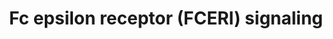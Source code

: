 ---
annotations:
- type: Pathway Ontology
  value: Fc epsilon receptor mediated signaling pathway
authors:
- ReactomeTeam
- Anwesha
- Mkutmon
description: Mast cells (MC) are distributed in tissues throughout the human body
  and have long been recognized as key cells of type I hypersensitivity reactions.
  They also play important roles in inflammatory and immediate allergic reactions.
  Activation through FCERI-bound antigen-specific IgE causes release of potent inflammatory
  mediators, such as histamine, proteases, chemotactic factors, cytokines and metabolites
  of arachidonic acid that act on the vasculature, smooth muscle, connective tissue,
  mucous glands and inflammatory cells (Borish & Joseph 1992, Amin 2012, Metcalfe
  et al. 1993). FCERI is a multimeric cell-surface receptor that binds the Fc fragment
  of IgE with high affinity. On mast cells and basophils FCERI exists as a tetrameric
  complex consisting of one alpha-chain, one beta-chain, and two disulfide-bonded
  gamma-chains, and on dendritic cells, Langerhans cells, macrophages, and eosinophils
  it exists as a trimeric complex with one alpha-chain and two disulfide-bonded gamma-chains
  (Wu 2011, Kraft & Kinet 2007). FCERI signaling in mast cells includes a network
  of signaling molecules and adaptor proteins. These molecules coordinate ultimately
  leading to effects on degranulation, eicosanoid production, and cytokine and chemokine
  production and cell migration and adhesion, growth and survival.<br>The first step
  in FCERI signaling is the phosphorylation of the tyrosine residues in the ITAM of
  both the beta and the gamma subunits of the FCERI by LYN, which is bound to the
  FCERI beta-chain. The phosphorylated ITAM then recruits the protein tyrosine kinase
  SYK (spleen tyrosine kinase) which then phosphorylates the adaptor protein LAT.
  Phosphorylated LAT (linker for activation of T cells) acts as a scaffolding protein
  and recruits other cytosolic adaptor molecules GRB2 (growth-factor-receptor-bound
  protein 2), GADS (GRB2-related adaptor protein), SHC (SRC homology 2 (SH2)-domain-containing
  transforming protein C) and SLP76 (SH2-domain-containing leukocyte protein of 76
  kDa), as well as the exchange factors and adaptor molecules VAV and SOS (son of
  sevenless homologue), and the signalling enzyme phospholipase C gamma1 (PLC-gamma1).
  Tyrosoine phosphorylation of enzymes and adaptors, including VAV, SHC GRB2 and SOS
  stimulate small GTPases such as RAC, RAS and RAF. These pathways lead to activation
  of the ERK, JNK and p38 MAP kinases, histamine release and cytokine production.
  FCERI activation also triggers the phosphorylation of PLC-gamma which upon membrane
  localisation hydrolyse PIP2 to form IP3 and 1,2-diacylglycerol (DAG) - second messengers
  that release Ca2+ from internal stores and activate PKC, respectively. Degranulation
  or histamine release follows the activation of PLC-gamma and protein kinase C (PKC)
  and the increased mobilization of calcium (Ca2+). Receptor aggregation also results
  in the phosphorylation of adaptor protein NTAL/LAT2 which then recruits GAB2. PI3K
  associates with phosphorylated GAB2 and catalyses the formation of PIP3 in the membrane,
  which attracts many PH domain proteins like BTK, PLC-gamma, AKT and PDK. PI3K mediated
  activation of AKT then regulate the mast cell proliferation, development and survival
  (Gu et al. 2001).  View original pathway at [http://www.reactome.org/PathwayBrowser/#DIAGRAM=2454202
  Reactome].
last-edited: 2021-01-25
organisms:
- Homo sapiens
redirect_from:
- /index.php/Pathway:WP2759
- /instance/WP2759
schema-jsonld:
- '@context': https://schema.org/
  '@id': https://wikipathways.github.io/pathways/WP2759.html
  '@type': Dataset
  creator:
    '@type': Organization
    name: WikiPathways
  description: Mast cells (MC) are distributed in tissues throughout the human body
    and have long been recognized as key cells of type I hypersensitivity reactions.
    They also play important roles in inflammatory and immediate allergic reactions.
    Activation through FCERI-bound antigen-specific IgE causes release of potent inflammatory
    mediators, such as histamine, proteases, chemotactic factors, cytokines and metabolites
    of arachidonic acid that act on the vasculature, smooth muscle, connective tissue,
    mucous glands and inflammatory cells (Borish & Joseph 1992, Amin 2012, Metcalfe
    et al. 1993). FCERI is a multimeric cell-surface receptor that binds the Fc fragment
    of IgE with high affinity. On mast cells and basophils FCERI exists as a tetrameric
    complex consisting of one alpha-chain, one beta-chain, and two disulfide-bonded
    gamma-chains, and on dendritic cells, Langerhans cells, macrophages, and eosinophils
    it exists as a trimeric complex with one alpha-chain and two disulfide-bonded
    gamma-chains (Wu 2011, Kraft & Kinet 2007). FCERI signaling in mast cells includes
    a network of signaling molecules and adaptor proteins. These molecules coordinate
    ultimately leading to effects on degranulation, eicosanoid production, and cytokine
    and chemokine production and cell migration and adhesion, growth and survival.<br>The
    first step in FCERI signaling is the phosphorylation of the tyrosine residues
    in the ITAM of both the beta and the gamma subunits of the FCERI by LYN, which
    is bound to the FCERI beta-chain. The phosphorylated ITAM then recruits the protein
    tyrosine kinase SYK (spleen tyrosine kinase) which then phosphorylates the adaptor
    protein LAT. Phosphorylated LAT (linker for activation of T cells) acts as a scaffolding
    protein and recruits other cytosolic adaptor molecules GRB2 (growth-factor-receptor-bound
    protein 2), GADS (GRB2-related adaptor protein), SHC (SRC homology 2 (SH2)-domain-containing
    transforming protein C) and SLP76 (SH2-domain-containing leukocyte protein of
    76 kDa), as well as the exchange factors and adaptor molecules VAV and SOS (son
    of sevenless homologue), and the signalling enzyme phospholipase C gamma1 (PLC-gamma1).
    Tyrosoine phosphorylation of enzymes and adaptors, including VAV, SHC GRB2 and
    SOS stimulate small GTPases such as RAC, RAS and RAF. These pathways lead to activation
    of the ERK, JNK and p38 MAP kinases, histamine release and cytokine production.
    FCERI activation also triggers the phosphorylation of PLC-gamma which upon membrane
    localisation hydrolyse PIP2 to form IP3 and 1,2-diacylglycerol (DAG) - second
    messengers that release Ca2+ from internal stores and activate PKC, respectively.
    Degranulation or histamine release follows the activation of PLC-gamma and protein
    kinase C (PKC) and the increased mobilization of calcium (Ca2+). Receptor aggregation
    also results in the phosphorylation of adaptor protein NTAL/LAT2 which then recruits
    GAB2. PI3K associates with phosphorylated GAB2 and catalyses the formation of
    PIP3 in the membrane, which attracts many PH domain proteins like BTK, PLC-gamma,
    AKT and PDK. PI3K mediated activation of AKT then regulate the mast cell proliferation,
    development and survival (Gu et al. 2001).  View original pathway at [http://www.reactome.org/PathwayBrowser/#DIAGRAM=2454202
    Reactome].
  keywords:
  - 'Ig lambda chain V-I region NEW '
  - 'p-S144,T423-PAK1 '
  - 'Ig kappa chain V-III region POM '
  - 'PSMB4 '
  - 'p-13S-NFATC3 '
  - 'BCL10 '
  - 'GTP '
  - 'IGLV10-54(1-?) '
  - NFAT:CaN:CaM
  - Clustered
  - 'SKP1 '
  - 'p-S257,T261-MAP2K4 '
  - SYK
  - 'Ig heavy chain V-III region BRO '
  - 'Ig kappa chain V-I region Daudi '
  - IP3 receptor
  - 'p-S243-NFATC2 '
  - PDK1:PIP2,PIP3
  - CALM1
  - DAG:p-5Y-PKC-theta:CBM oligomer:oligo-K63-poly Ub-TRAF6:TAK1:TAB1:TAB2/3
  - 'IGHV(1-?) '
  - 'PSMA2 '
  - 'PSMD12 '
  - PAK dimer
  - 'PSMB7 '
  - 'GRB2-1 '
  - TEC,BTK,ITK,(TXK)
  - NFKB1(1-433):RELA
  - p21 RAS:GTP
  - 'ITPR1 '
  - 'p-14S-NFATC2 '
  - 'LCP2 '
  - 'p-Y180,Y512-ITK '
  - 'PIK3R1 '
  - 'Ub-48-UBA52(1-76) '
  - RasGRPs
  - 'p-Y452,Y476,Y584-GAB2 '
  - 'S-Farn-Me PalmS NRAS '
  - Ub-TRAF6 trimer
  - 'Ub-200-UBB(153-228) '
  - BCL10:MALT1
  - p-5Y-LAT:GRB2:SOS1:GADS:p-Y113,Y128,Y145-SLP-76:PLCG1:PIP3:p-VAV:RAC1-GTP:PAK
    dimer
  - 'Ig lambda chain V-II region BOH '
  - DAG:p-5Y-PKC-theta:CBM oligomer:oligo-K63-poly Ub-TRAF6
  - 'p-Y90,T219,T538,S676,S695-PRKCQ '
  - 'Zn2+ '
  - 'IGLC7 '
  - 'Ca2+ '
  - 'IGKV1-5(23-?) '
  - 'Ub-656-UBC(609-684) '
  - 'PSMB9 '
  - 'RASGRP4 '
  - 'p-S63,S73-JUN '
  - 'IGLV1-40(1-?) '
  - 'PSMD14 '
  - IkB(alpha):NF-kB
  - 'Ig heavy chain V-III region BUT '
  - 'Ig kappa chain V-II region Cum '
  - p-5Y-LAT:p-SHC1:GRB2:SOS1:GADS:SLP76
  - DAGs
  - 'IGLV3-25(1-?) '
  - 'p-Y239,Y240,Y317-SHC1-2 '
  - FCERI:IgE
  - 'p-S552-CARD11 '
  - 'IGLV2-33(1-?) '
  - 'ITK '
  - 'PSMB5 '
  - p-5Y-LAT:p-SHC1:GRB2:SOS1:GADS:SLP76:PLCG
  - 'IGLV8-61(1-?) '
  - 'p-Y512-ITK '
  - 'GDP '
  - 'TAB1 '
  - DAG:p-5Y-PKC-theta:p-S552,S645-CARMA1 oligomer
  - 'K63polyUb-TRAF6 '
  - 'K63polyUb-NEMO '
  - 'p-S141,T402-PAK2 '
  - 'MAPK9 '
  - 'Ub-124-UBB(77-152) '
  - 'GAB2 '
  - K48-Ub
  - 'Ig heavy chain V-III region WEA '
  - 'PKC-theta (open):'
  - DAG:p-5Y-PKC-theta:CBM oligomer:oligo-K63-poly Ub-TRAF6:activated TAK1 complex
  - 'MAPK8 '
  - aggregate
  - 'IGLV3-22(1-?) '
  - 'IGLV7-46(1-?) '
  - p-Y396-LYN
  - p-S32,36-IkB-alpha:NF-kB complex
  - PI(4,5)P2
  - 'PSMA5 '
  - 'PSMA8 '
  - 'IGLV2-18(1-?) '
  - 'p-Y551-BTK '
  - SYK/FYN
  - DAG:p-5Y-PKC-theta:CBM oligomer:TRAF6
  - 'IGLV5-45(1-?) '
  - 'Ig lambda chain V-I region HA '
  - 'PSMD13 '
  - 'SHFM1 '
  - GADS:SLP76
  - 'IGLC1 '
  - 'p-4Y-PLCG2 '
  - PIP3 activates AKT
  - 'p-Y91,Y420-TXK '
  - 'IGLC3 '
  - PIP3, PI(3,4)P2
  - 'IGKV2D-30 '
  - 'PI(3,4)P2 '
  - LAT2
  - 'PIK3R2 '
  - 'IGLV(23-?) '
  - 'Ig lambda chain V-VI region AR '
  - 'PSMD4 '
  - 'K48PolyUb-K21,22-p-S32,S36-IkBA '
  - p-S63,S73-JUN
  - 'PSME2 '
  - 'VAV2 '
  - 'Ig lambda chain V-III region SH '
  - p-5Y-PKC-theta:DAG
  - complex
  - 'Ig lambda chain V-III region LOI '
  - RasGRPs:DAG:Ca2+
  - 'IKBKG '
  - 'PPP3CB '
  - 'Ig lambda chain V-I region NEWM '
  - Pi
  - 'p-Y223,Y551-BTK '
  - DAG
  - 'VAV1 '
  - 'PSMA7 '
  - 'MS4A2 '
  - 'Ig kappa chain V-I region Wes '
  - 'FCER1A '
  - 'Ig heavy chain V-III region CAM '
  - 'MyrG-p-Y420-FYN '
  - 'PSMD6 '
  - 'RAC1 '
  - 'p-FCERI aggregate '
  - 'p-S265-NFATC3 '
  - p-2S-cJUN:p-2S,2T-cFOS
  - 'TRAF6 '
  - p-SHC1:GRB2:SOS
  - 'Ig kappa chain V region EV15 '
  - AHCYL1:NAD+:ITPR1:I(1,4,5)P3 tetramer
  - 'PSMB11 '
  - DAG:p-5Y-PKC-theta:p-S552,S645-CARMA1
  - MAP2K4
  - 'Ig heavy chain V-III region TRO '
  - Ca2+
  - 'MAPK10 '
  - 'Ig heavy chain V-II region MCE '
  - RAC1:GDP
  - p-5Y-LAT:p-SHC1:GRB2:SOS1:GADS:p-Y113,Y128,Y145-SLP-76:PLCG1:VAV:p-2Y-BTK/p-2Y-ITK:PIP3
  - p-5Y-LAT:p-SHC1:GRB2:SOS1:GADS:p-Y113,Y128,Y145-SLP-76:PLCG
  - 'PSMD8 '
  - conformation
  - 'IGKV4-1(21-?) '
  - 'NFKB1(1-433) '
  - 'CHUK '
  - 'p-Y519-TEC '
  - 'IGLC2 '
  - p-5Y-LAT:GRB2:SOS1:GADS:p-Y113,Y128,Y145-SLP-76:PLCG1:PIP3:p-VAV:RAC1-GTP
  - 'BTK '
  - 'Ig heavy chain V-I region EU '
  - 'p-S32,S36-NFKBIA '
  - 'Ub-48-UBC(1-76) '
  - TAB1:TAB2,TAB3:TAK1
  - 'TAB2 '
  - 'PSME4 '
  - 'Ig lambda chain V-IV region Kern '
  - 'IGLV1-36(1-?) '
  - 'p-Y174-VAV1 '
  - 'IGLV3-12(1-?) '
  - 'Ig kappa chain V-I region DEE '
  - p-T1400,T1412-MAP3K1
  - 'Ig lambda chain V-II region MGC '
  - 'Fe3+ '
  - PPi
  - GDP
  - 'Ig heavy chain V-III region KOL '
  - 'p-T183,Y185-MAPK9 '
  - 'PSMD1 '
  - 'Ub-504-UBC(457-532) '
  - ADP
  - cascade
  - 'Ub-124-UBC(77-152) '
  - MAP3K1
  - PDPK1
  - 'Ig kappa chain V-I region BAN '
  - 'PSMA6 '
  - 'GRAP2 '
  - 'TAB3 '
  - VAV1,2,3
  - 'PSMA3 '
  - PI3K
  - p-NFATC1,2,3
  - 'Ig kappa chain V-I region AU '
  - p-T,Y MAPK dimers
  - 'Ig lambda chain V-II region NEI '
  - MALT1
  - CHUK:IKBKB:IKBKG
  - 'PSMB8 '
  - 'p-Y90-PRKCQ '
  - 'Ig lambda chain V-IV region Hil '
  - 'p-12S-NFATC1 '
  - 'SOS1 '
  - 'Ig heavy chain V-II region NEWM '
  - p-Y239,Y240,Y317-SHC1-2
  - p-5Y-LAT:p-SHC1:GRB2:SOS1:GADS:p-Y113,Y128,Y145-SLP-76:PLCG1:VAV:p-2Y-TEC kinases
  - 'VAV3 '
  - 'TEC '
  - 26S proteasome
  - p-10Y-NTAL:p-SHC1:GRB2:SOS:p-3Y-GAB2:PI3K
  - 'Ig heavy chain V-III region JON '
  - PRKQC closed
  - 'UBE2V1 '
  - MAPK8,9,10
  - 'Ig heavy chain V-II region WAH '
  - 'Ub-580-UBC(533-608) '
  - 'PSMF1 '
  - 'Ig kappa chain V-II region RPMI 6410 '
  - 'IGHE '
  - 'IgH  heavy chain V-III region VH26 precursor '
  - 'p-6Y-SYK '
  - 'RASGRP1 '
  - 'Ub-48-RPS27A(1-76) '
  - 'IGLV3-27(1-?) '
  - MAP2K7
  - ITPR:I(1,4,5)P3
  - 'RELA '
  - p-S177,S181-IKKB:IKKA:NEMO
  - 'BTRC '
  - 'PSMD10 '
  - 'p-Y173-VAV3 '
  - p:LYN:p-FCERI:IgE:allergin:SYK
  - 'PSMD9 '
  - 'NAD+ '
  - DAG:p-5Y-PKC-theta:CBM complex
  - Calcineurin:Calmodulin (CaN:CaM)
  - 'p-S177,S181-IKBKB '
  - p-SYK/p-BTK
  - 'PSMC3 '
  - GTP
  - p-T325,T331,S362,S374-FOS
  - 'S-Farn-Me-2xPalmS HRAS '
  - 'PPP3R1 '
  - BCL10
  - 'PIK3CA '
  - 'UBE2D2 '
  - 'p-T325,T331,S362,S374-FOS '
  - 'IGHV1-2 '
  - 'p-T185,Y187-MAPK1 '
  - 'IGKV2-28 '
  - 'UBE2N '
  - 'p-Y172-VAV2 '
  - 'IGKC '
  - 'CALM1 '
  - K63polyUb
  - GRB2-1:SOS1
  - 'IGLV7-43(1-?) '
  - 'IGLV4-60(1-?) '
  - 'PSMA4 '
  - JUN
  - 'PIK3CB '
  - 'p-10Y-LAT2 '
  - 'p-Y396-LYN '
  - 'S-Farn-Me KRAS4B '
  - p-S271,T275-MAP2K7
  - K48PolyUb-K21,22-p-S32,36-IkBA:NF-kB complex
  - 'Ig lambda chain V-I region VOR '
  - LYN
  - 'PSMB1 '
  - 'MAP3K7 '
  - 'IGLV2-11(1-?) '
  - p-5Y-LAT:p-SHC1:GRB2:SOS1:GADS:p-Y113,Y128,Y145-SLP-76:PLCG1:VAV
  - 'IGLV2-23(1-?) '
  - 'PSMC2 '
  - 'PSMB3 '
  - Allergin
  - p-10Y-LAT2
  - p-2Y-PAK
  - 'PSMA1 '
  - 'TRAF6 oligomer '
  - p21 RAS:GDP
  - FCERI:IgE:allergin
  - 'IGLV11-55(1-?) '
  - 'Ig kappa chain V-III region VG '
  - p-S552,S645-CARD11
  - 'PSMC6 '
  - 'IKBKB '
  - 'IGLV1-44(1-?) '
  - SHC1-2
  - 'ITPR2 '
  - 'FCER1G '
  - 'p-5Y-LAT-2 '
  - PLC gamma1,2
  - 'RASGRP2 '
  - 'IGLV5-37(1-?) '
  - 'PSMB2 '
  - 'p-T221,Y223-MAPK10 '
  - 'p-Y113,128,145-LCP2 '
  - SCF-beta-TRCP
  - signaling
  - 'DAGs '
  - p:LYN:p-FCERI:IgE:allergin:p-6Y-SYK
  - 'Allergin '
  - UBE2N:UBE2V1
  - 'p-Y206,Y519-TEC '
  - 'p-S257-NFATC1 '
  - H2O
  - 'PAK2 '
  - 'p-BCL10 '
  - 'IGLV3-16(1-?) '
  - 'TXK '
  - 'PSMC4 '
  - 'IGHV7-81(1-?) '
  - TRAF6
  - I(1,4,5)P3
  - 'PRKCQ '
  - CALM1:4xCa2+
  - 'Ig heavy chain V-III region DOB '
  - DAG:p-5Y-PKC-theta:CBM oligomer
  - 'AHCYL1 '
  - tetramer
  - p-10Y-NTAL:p-SHC1:GRB2:SOS:GAB2
  - 'PLCG2 '
  - 'CUL1 '
  - 'Ub-352-UBC(305-380) '
  - 'p-S271,T275-MAP2K7 '
  - 'Ig kappa chain V-I region Gal '
  - p-5Y-LAT:p-SHC1:GRB2:SOS1:GADS:p-Y113,Y128,Y145-SLP-76:PLCG1:VAV:TEC kinases:PIP3
  - 'IGKVA18(21-?) '
  - 'PSMD5 '
  - 'PSMD2 '
  - 'Ig heavy chain V-II region OU '
  - 'UBE2D1 '
  - 'PLCG1 '
  - 'PSMD7 '
  - 'PSMC5 '
  - 'p-CARMA1 oligomer '
  - 'PSME1 '
  - 'MALT1 '
  - 'Ub-200-UBC(153-228) '
  - PI(3,4,5)P3
  - 'PDPK1 '
  - 'PPP3CA '
  - 'PSMD3 '
  - AMP
  - 'IGKV1-12 '
  - RAF/MAP kinase
  - 'BCL10 oligomer '
  - p-10Y-NTAL:p-SHC1:GRB2:SOS
  - 'Ig kappa chain V-I region HK101 '
  - 'FCERI:IgE aggregate '
  - 'FBXW11 '
  - 'ITPR3 '
  - 'Ig kappa chain V-III region B6 '
  - 'PAK1 '
  - DAG:p-5Y-PKC-theta:CBM oligomer:TRAF6 oligomer
  - 'IGLV4-69(1-?) '
  - Allergin:p-LYN:p-FCERI:IgE aggregate
  - 'SYK '
  - 'I(1,4,5)P3 '
  - 'p-Y420-TXK '
  - 'Ig heavy chain V-II region ARH-77 '
  - UBE2D2,UBE2D1,(CDC34)
  - 'p-T,Y-MAPK8 '
  - 'CDC34 '
  - 'Ig lambda chain V region 4A '
  - 'IGKV3D-20 '
  - p-MAP2K4/p-MAP2K7
  - 'PSMB6 '
  - 'Ig kappa chain V-II region FR '
  - 'IGLC6 '
  - 'Ub-428-UBC(381-456) '
  - 'p-S552,S645-CARD11 '
  - CARD11
  - p-MAPK8,9,10
  - GAB2
  - p-5Y-LAT:p-SHC1:GRB2:SOS1
  - bound to CBM
  - p-5Y-LAT:p-SHC1:GRB2:SOS1:GADS:p-Y113,Y128,Y145-SLP-76:PLCG1:VAV:p-TEC kinases:PIP3
  - 'Ub-48-UBB(1-76) '
  - 'p-4Y-PLCG1 '
  - 'MALT1 oligomer '
  - 'PSMB10 '
  - 'PSMD11 '
  - p-5Y-LAT:GRB2:SOS1:GADS:p-Y113,Y128,Y145-SLP-76:PLCG1:PIP3:p-VAV
  - LAT-2
  - FOS
  - 'Ig heavy chain V-I region HG3 '
  - 'IGLV4-3(1-?) '
  - 'Ig lambda chain V-IV region Bau '
  - 'Ig lambda chain V-II region TOG '
  - 'NFKBIA '
  - p-S177,S181-IKKB:IKKA:pUb-NEMO
  - 'S-Farn-Me-PalmS KRAS4A '
  - 'Ub-276-UBC(229-304) '
  - 'Ig kappa chain V-I region AG '
  - p-S257,T261-MAP2K4
  - 'PSMC1 '
  - 'PI(3,4,5)P3 '
  - p-10Y-NTAL:p-SHC1:GRB2:SOS:p-3Y-GAB2
  - homotetramer
  - 'p-T202,Y204-MAPK3 '
  - p-5Y-LAT-2
  - Calcineurin (CaN)
  - 'PSME3 '
  - p-Y90-PKC-theta:DAG
  - ATP
  license: CC0
  name: Fc epsilon receptor (FCERI) signaling
seo: CreativeWork
title: Fc epsilon receptor (FCERI) signaling
wpid: WP2759
---